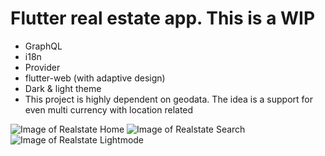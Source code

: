 # Flutter real estate app. This is a WIP

  - GraphQL
  - i18n
  - Provider
  - flutter-web (with adaptive design)
  - Dark & light theme
  - This project is highly dependent on geodata. The idea is a support for even multi currency with location related

![Image of Realstate Home](https://i.imgur.com/sLg0ew6.jpg)
![Image of Realstate Search](https://i.imgur.com/gD35q4c.jpg)
![Image of Realstate Lightmode](https://i.imgur.com/6QiNgwl.jpg)

